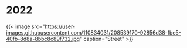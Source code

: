 # 2022


{{< image src="https://user-images.githubusercontent.com/110834031/208539170-92856d38-fbe5-40fb-8d8a-8bbc8c89f732.jpg" caption="Street" >}}


